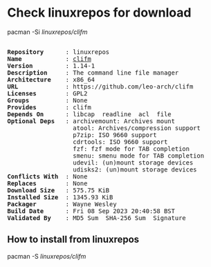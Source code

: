 # Check linuxrepos for download

pacman -Si *linuxrepos/clifm*

<div class="highlight"><pre class="highlight"><text>
<b>Repository</b>      : linuxrepos
<b>Name</b>            : <a href="../../x86_64/clifm-1.14-1-x86_64.pkg.tar.zst">clifm</a>
<b>Version</b>         : 1.14-1
<b>Description</b>     : The command line file manager
<b>Architecture</b>    : x86_64
<b>URL</b>             : https://github.com/leo-arch/clifm
<b>Licenses</b>        : GPL2
<b>Groups</b>          : None
<b>Provides</b>        : clifm
<b>Depends On</b>      : libcap  readline  acl  file
<b>Optional Deps</b>   : archivemount: Archives mount
                  atool: Archives/compression support
                  p7zip: ISO 9660 support
                  cdrtools: ISO 9660 support
                  fzf: fzf mode for TAB completion
                  smenu: smenu mode for TAB completion
                  udevil: (un)mount storage devices
                  udisks2: (un)mount storage devices
<b>Conflicts With</b>  : None
<b>Replaces</b>        : None
<b>Download Size</b>   : 575.75 KiB
<b>Installed Size</b>  : 1345.93 KiB
<b>Packager</b>        : Wayne Wesley <wayne6324@gmail.com>
<b>Build Date</b>      : Fri 08 Sep 2023 20:40:58 BST
<b>Validated By</b>    : MD5 Sum  SHA-256 Sum  Signature
</text></pre></div>

## How to install from linuxrepos

pacman -S *linuxrepos/clifm*
